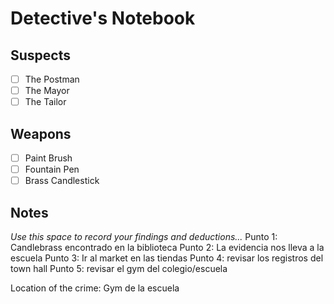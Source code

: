# Detective's Notebook

## Suspects
- [ ] The Postman
- [ ] The Mayor
- [ ] The Tailor

## Weapons
- [ ] Paint Brush
- [ ] Fountain Pen
- [ ] Brass Candlestick

## Notes
*Use this space to record your findings and deductions...*
Punto 1: Candlebrass encontrado en la biblioteca
Punto 2: La evidencia nos lleva a la escuela
Punto 3: Ir al market en las tiendas
Punto 4: revisar los registros del town hall
Punto 5: revisar el gym del colegio/escuela

Location of the crime: Gym de la escuela
